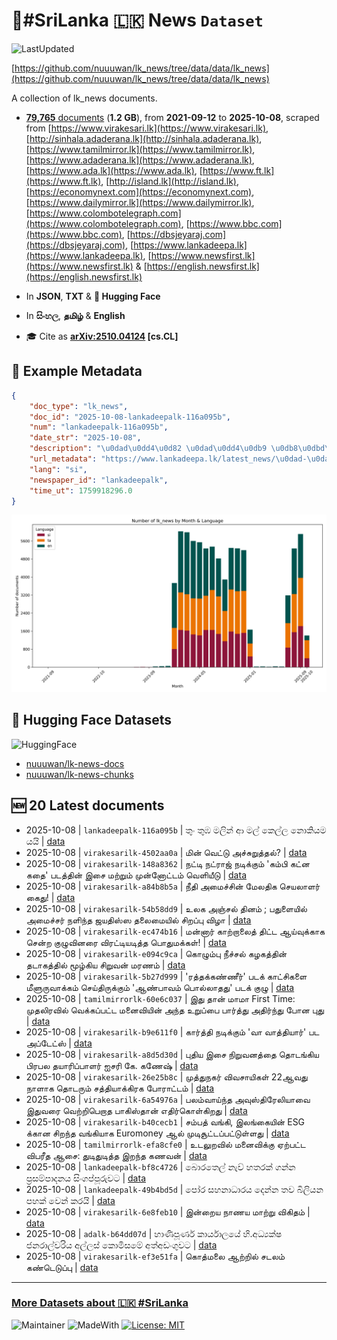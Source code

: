 # 📄#SriLanka 🇱🇰 News `Dataset`

![LastUpdated](https://img.shields.io/badge/last_updated-2025--10--08_15:46:43-green)

[https://github.com/nuuuwan/lk_news/tree/data/data/lk_news](https://github.com/nuuuwan/lk_news/tree/data/data/lk_news)

A collection of lk_news documents.

- [**79,765** documents](https://github.com/nuuuwan/lk_news/tree/data/data/lk_news) (**1.2 GB**), from **2021-09-12** to **2025-10-08**, scraped from [https://www.virakesari.lk](https://www.virakesari.lk), [http://sinhala.adaderana.lk](http://sinhala.adaderana.lk), [https://www.tamilmirror.lk](https://www.tamilmirror.lk), [https://www.adaderana.lk](https://www.adaderana.lk), [https://www.ada.lk](https://www.ada.lk), [https://www.ft.lk](https://www.ft.lk), [http://island.lk](http://island.lk), [https://economynext.com](https://economynext.com), [https://www.dailymirror.lk](https://www.dailymirror.lk), [https://www.colombotelegraph.com](https://www.colombotelegraph.com), [https://www.bbc.com](https://www.bbc.com), [https://dbsjeyaraj.com](https://dbsjeyaraj.com), [https://www.lankadeepa.lk](https://www.lankadeepa.lk), [https://www.newsfirst.lk](https://www.newsfirst.lk) & [https://english.newsfirst.lk](https://english.newsfirst.lk)

- In **JSON**, **TXT** & **🤗 Hugging Face**

- In **සිංහල**, **தமிழ்** & **English**

- 🎓 Cite as **[arXiv:2510.04124](https://arxiv.org/abs/2510.04124) [cs.CL]**

## 📝 Example Metadata

```json
{
    "doc_type": "lk_news",
    "doc_id": "2025-10-08-lankadeepalk-116a095b",
    "num": "lankadeepalk-116a095b",
    "date_str": "2025-10-08",
    "description": "\u0dad\u0dd4\u0d82 \u0dad\u0dd4\u0db9 \u0db8\u0dbd\u0dd2\u0db1\u0dca \u0d86 \u0db8\u0dbd\u0dca \u0d9a\u0dd9\u0dbd\u0dca\u0dbd \u0db1\u0ddc\u0d9a\u0dd2\u0dba\u0db8 \u0dba\u0dba\u0dd2",
    "url_metadata": "https://www.lankadeepa.lk/latest_news/\u0dad-\u0dad\u0db9-\u0db8\u0dbd\u0db1-\u0d86-\u0db8\u0dbd-\u0d9a\u0dbd\u0dbd-\u0db1\u0d9a\u0dba\u0db8-\u0dba\u0dba/1-680942",
    "lang": "si",
    "newspaper_id": "lankadeepalk",
    "time_ut": 1759918296.0
}
```

![Chart](https://raw.githubusercontent.com/nuuuwan/lk_news/refs/heads/data/data/lk_news/docs_by_month_and_lang.png)

## 🤗 Hugging Face Datasets

![HuggingFace](https://img.shields.io/badge/-HuggingFace-FDEE21?style=for-the-badge&logo=HuggingFace)

- [nuuuwan/lk-news-docs](https://huggingface.co/datasets/nuuuwan/lk-news-docs)
- [nuuuwan/lk-news-chunks](https://huggingface.co/datasets/nuuuwan/lk-news-chunks)

## 🆕 20 Latest documents

- 2025-10-08 | `lankadeepalk-116a095b` | තුං තුඹ මලින් ආ මල් කෙල්ල නොකියම යයි | [data](https://github.com/nuuuwan/lk_news/tree/data/data/lk_news/2020s/2025/2025-10-08-lankadeepalk-116a095b)
- 2025-10-08 | `virakesarilk-4502aa0a` | மின் வெட்டு அச்சுறுத்தல்? | [data](https://github.com/nuuuwan/lk_news/tree/data/data/lk_news/2020s/2025/2025-10-08-virakesarilk-4502aa0a)
- 2025-10-08 | `virakesarilk-148a8362` | நட்டி நட்ராஜ் நடிக்கும் 'கம்பி கட்ன கதை' படத்தின் இசை மற்றும் முன்னோட்டம் வெளியீடு | [data](https://github.com/nuuuwan/lk_news/tree/data/data/lk_news/2020s/2025/2025-10-08-virakesarilk-148a8362)
- 2025-10-08 | `virakesarilk-a84b8b5a` | நீதி அமைச்சின் மேலதிக செயலாளர் கைது! | [data](https://github.com/nuuuwan/lk_news/tree/data/data/lk_news/2020s/2025/2025-10-08-virakesarilk-a84b8b5a)
- 2025-10-08 | `virakesarilk-54b58dd9` | உலக அஞ்சல் தினம் ; பதுளையில் அமைச்சர் நளிந்த ஜயதிஸ்ஸ தலைமையில் சிறப்பு விழா | [data](https://github.com/nuuuwan/lk_news/tree/data/data/lk_news/2020s/2025/2025-10-08-virakesarilk-54b58dd9)
- 2025-10-08 | `virakesarilk-ec474b16` | மன்னார் காற்றாலைத் திட்ட ஆய்வுக்காக சென்ற குழுவினரை விரட்டியடித்த பொதுமக்கள்! | [data](https://github.com/nuuuwan/lk_news/tree/data/data/lk_news/2020s/2025/2025-10-08-virakesarilk-ec474b16)
- 2025-10-08 | `virakesarilk-e094c9ca` | கொழும்பு நீச்சல் கழகத்தின் தடாகத்தில் மூழ்கிய சிறுவன் மரணம் | [data](https://github.com/nuuuwan/lk_news/tree/data/data/lk_news/2020s/2025/2025-10-08-virakesarilk-e094c9ca)
- 2025-10-08 | `virakesarilk-5b27d999` | 'ரத்தக்கண்ணீர்' படக் காட்சிகளை மீளுருவாக்கம் செய்திருக்கும் 'ஆண்பாவம் பொல்லாதது' படக் குழு | [data](https://github.com/nuuuwan/lk_news/tree/data/data/lk_news/2020s/2025/2025-10-08-virakesarilk-5b27d999)
- 2025-10-08 | `tamilmirrorlk-60e6c037` | இது தான் மாமா First Time: முதலிரவில் வெக்கப்பட்ட மனைவியின் அந்த உறுப்பை பார்த்து அதிர்ந்து போன புது | [data](https://github.com/nuuuwan/lk_news/tree/data/data/lk_news/2020s/2025/2025-10-08-tamilmirrorlk-60e6c037)
- 2025-10-08 | `virakesarilk-b9e611f0` | கார்த்தி நடிக்கும் 'வா வாத்தியார்' பட அப்டேட்ஸ் | [data](https://github.com/nuuuwan/lk_news/tree/data/data/lk_news/2020s/2025/2025-10-08-virakesarilk-b9e611f0)
- 2025-10-08 | `virakesarilk-a8d5d30d` | புதிய இசை நிறுவனத்தை தொடங்கிய பிரபல தயாரிப்பாளர் ஐசரி கே. கணேஷ் | [data](https://github.com/nuuuwan/lk_news/tree/data/data/lk_news/2020s/2025/2025-10-08-virakesarilk-a8d5d30d)
- 2025-10-08 | `virakesarilk-26e25b8c` | முத்துநகர் விவசாயிகள் 22ஆவது நாளாக தொடரும் சத்தியாக்கிரக போராட்டம் | [data](https://github.com/nuuuwan/lk_news/tree/data/data/lk_news/2020s/2025/2025-10-08-virakesarilk-26e25b8c)
- 2025-10-08 | `virakesarilk-6a54976a` | பலம்வாய்ந்த அவுஸ்திரேலியாவை இதுவரை வெற்றிபெறாத பாகிஸ்தான் எதிர்கொள்கிறது | [data](https://github.com/nuuuwan/lk_news/tree/data/data/lk_news/2020s/2025/2025-10-08-virakesarilk-6a54976a)
- 2025-10-08 | `virakesarilk-b40cecb1` | சம்பத் வங்கி, இலங்கையின் ESG க்கான சிறந்த வங்கியாக Euromoney ஆல் முடிசூட்டப்பட்டுள்ளது | [data](https://github.com/nuuuwan/lk_news/tree/data/data/lk_news/2020s/2025/2025-10-08-virakesarilk-b40cecb1)
- 2025-10-08 | `tamilmirrorlk-efa8cfe0` | உடலுறவில் மனைவிக்கு ஏற்பட்ட விபரீத ஆசை: துடிதுடித்த இறந்த கணவன் | [data](https://github.com/nuuuwan/lk_news/tree/data/data/lk_news/2020s/2025/2025-10-08-tamilmirrorlk-efa8cfe0)
- 2025-10-08 | `lankadeepalk-bf8c4726` | බොරතෙල් නැව් හතරක් ගන්න ප්‍රසම්පාදනය සිංගප්පූරුවට | [data](https://github.com/nuuuwan/lk_news/tree/data/data/lk_news/2020s/2025/2025-10-08-lankadeepalk-bf8c4726)
- 2025-10-08 | `lankadeepalk-49b4bd5d` | පෝර සහනාධාරය දෙන්න තව බිලියන පහක් වෙන් කරයි | [data](https://github.com/nuuuwan/lk_news/tree/data/data/lk_news/2020s/2025/2025-10-08-lankadeepalk-49b4bd5d)
- 2025-10-08 | `virakesarilk-6e8feb10` | இன்றைய நாணய மாற்று விகிதம் | [data](https://github.com/nuuuwan/lk_news/tree/data/data/lk_news/2020s/2025/2025-10-08-virakesarilk-6e8feb10)
- 2025-10-08 | `adalk-b64dd07d` | හාණිපූර්ණ කාර්යාලයේ හි.අධ්‍යක්ෂ ජනරාල්වරිය අල්ලස් කොමිසමේ අත්අඩංගුවට | [data](https://github.com/nuuuwan/lk_news/tree/data/data/lk_news/2020s/2025/2025-10-08-adalk-b64dd07d)
- 2025-10-08 | `virakesarilk-ef3e51fa` | கொத்மலை ஆற்றில் சடலம் கண்டெடுப்பு | [data](https://github.com/nuuuwan/lk_news/tree/data/data/lk_news/2020s/2025/2025-10-08-virakesarilk-ef3e51fa)

---

### [More Datasets about 🇱🇰 #SriLanka](https://github.com/nuuuwan/lk_datasets)

![Maintainer](https://img.shields.io/badge/maintainer-nuuuwan-red)
![MadeWith](https://img.shields.io/badge/made_with-python-blue)
[![License: MIT](https://img.shields.io/badge/License-MIT-yellow.svg)](https://opensource.org/licenses/MIT)
